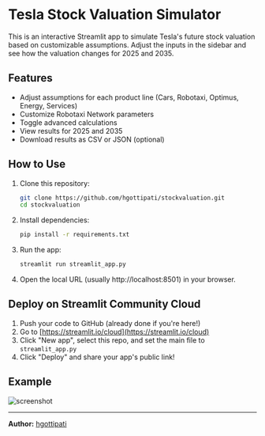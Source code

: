 # Tesla Stock Valuation Simulator

This is an interactive Streamlit app to simulate Tesla's future stock valuation based on customizable assumptions. Adjust the inputs in the sidebar and see how the valuation changes for 2025 and 2035.

## Features
- Adjust assumptions for each product line (Cars, Robotaxi, Optimus, Energy, Services)
- Customize Robotaxi Network parameters
- Toggle advanced calculations
- View results for 2025 and 2035
- Download results as CSV or JSON (optional)

## How to Use
1. Clone this repository:
   ```bash
   git clone https://github.com/hgottipati/stockvaluation.git
   cd stockvaluation
   ```
2. Install dependencies:
   ```bash
   pip install -r requirements.txt
   ```
3. Run the app:
   ```bash
   streamlit run streamlit_app.py
   ```
4. Open the local URL (usually http://localhost:8501) in your browser.

## Deploy on Streamlit Community Cloud
1. Push your code to GitHub (already done if you're here!)
2. Go to [https://streamlit.io/cloud](https://streamlit.io/cloud)
3. Click "New app", select this repo, and set the main file to `streamlit_app.py`
4. Click "Deploy" and share your app's public link!

## Example
![screenshot](screenshot.png)

---

**Author:** [hgottipati](https://github.com/hgottipati) 